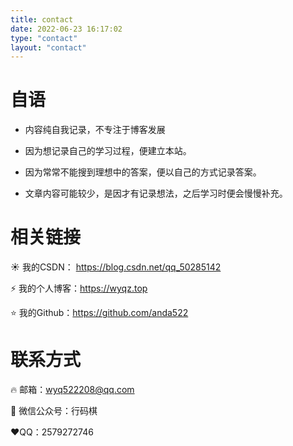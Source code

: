```yaml
---
title: contact
date: 2022-06-23 16:17:02
type: "contact"
layout: "contact"
---
```


# 自语

- 内容纯自我记录，不专注于博客发展

- 因为想记录自己的学习过程，便建立本站。

- 因为常常不能搜到理想中的答案，便以自己的方式记录答案。

- 文章内容可能较少，是因才有记录想法，之后学习时便会慢慢补充。

# 相关链接

☀️ 我的CSDN： https://blog.csdn.net/qq_50285142

⚡ 我的个人博客：https://wyqz.top

⭐ 我的Github：https://github.com/anda522 

# 联系方式

🔥 邮箱：wyq522208@qq.com

👏 微信公众号：行码棋

❤️QQ：2579272746

